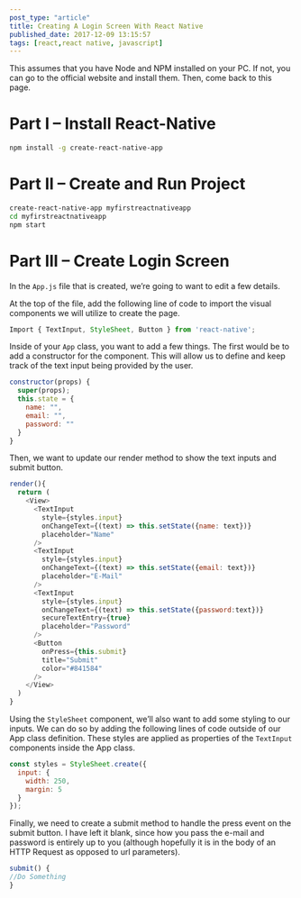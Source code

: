 ```yaml
---
post_type: "article" 
title: Creating A Login Screen With React Native
published_date: 2017-12-09 13:15:57
tags: [react,react native, javascript]
---
```


This assumes that you have Node and NPM installed on your PC. If not, you can go to the official website and install them. Then, come back to this page.

# Part I – Install React-Native

```bash
npm install -g create-react-native-app
```

# Part II – Create and Run Project

```bash 
create-react-native-app myfirstreactnativeapp
cd myfirstreactnativeapp
npm start
```

# Part III – Create Login Screen

In the `App.js` file that is created, we’re going to want to edit a few details.

At the top of the file, add the following line of code to import the visual components we will utilize to create the page.

```javascript
Import { TextInput, StyleSheet, Button } from 'react-native';
```

Inside of your `App` class, you want to add a few things. The first would be to add a constructor for the component. This will allow us to define and keep track of the text input being provided by the user.

```javascript
constructor(props) {
  super(props);
  this.state = {
    name: "",
    email: "",
    password: ""
  }
}
```

Then, we want to update our render method to show the text inputs and submit button.

```javascript
render(){
  return (
    <View>
      <TextInput
        style={styles.input}
        onChangeText={(text) => this.setState({name: text})}
        placeholder="Name"
      />
      <TextInput
        style={styles.input}
        onChangeText={(text) => this.setState({email: text})}
        placeholder="E-Mail"
      />
      <TextInput
        style={styles.input}
        onChangeText={(text) => this.setState({password:text})}
        secureTextEntry={true}
        placeholder="Password"
      />
      <Button
        onPress={this.submit}
        title="Submit"
        color="#841584"
      />
    </View>
  )
}
```

Using the `StyleSheet` component, we’ll also want to add some styling to our inputs. We can do so by adding the following lines of code outside of our App class definition. These styles are applied as properties of the `TextInput` components inside the App class.

```javascript
const styles = StyleSheet.create({
  input: {
    width: 250,
    margin: 5
  }
});
```

Finally, we need to create a submit method to handle the press event on the submit button. I have left it blank, since how you pass the e-mail and password is entirely up to you (although hopefully it is in the body of an HTTP Request as opposed to url parameters).

```javascript
submit() {
//Do Something
}
```
